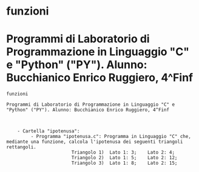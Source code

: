 # funzioni

# Programmi di Laboratorio di Programmazione in Linguaggio "C" e "Python" ("PY"). Alunno: Bucchianico Enrico Ruggiero, 4^Finf


	funzioni

	Programmi di Laboratorio di Programmazione in Linguaggio "C" e "Python" ("PY"). Alunno: Bucchianico Enrico Ruggiero, 4^Finf
	
	
	
		- Cartella "ipotenusa":
		 	 - Programma "ipotenusa.c": Programma in Linguaggio "C" che, mediante una funzione, calcola l'ipotenusa dei seguenti triangoli rettangoli.
							Triangolo 1)  Lato 1: 3;    Lato 2: 4;
							Triangolo 2)  Lato 1: 5;    Lato 2: 12;
							Triangolo 3)  Lato 1: 8;    Lato 2: 15;